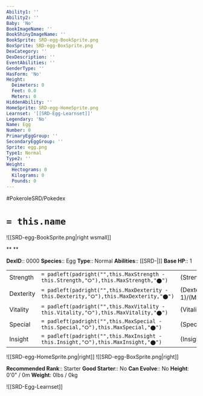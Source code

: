 ```yaml
---
Ability1: ''
Ability2: ''
Baby: 'No'
BookImageName: ''
BookShinyImageName: ''
BookSprite: SRD-egg-BookSprite.png
BoxSprite: SRD-egg-BoxSprite.png
DexCategory: ''
DexDescription: ''
EventAbilities: ''
GenderType: ''
HasForm: 'No'
Height:
  Deimeters: 0
  Feet: 0.0
  Meters: 0
HiddenAbility: ''
HomeSprite: SRD-egg-HomeSprite.png
Learnset: '[[SRD-Egg-Learnset]]'
Legendary: 'No'
Name: Egg
Number: 0
PrimaryEggGroup: ''
SecondaryEggGroup: ''
Sprite: egg.png
Type1: Normal
Type2: ''
Weight:
  Hectograms: 0
  Kilograms: 0
  Pounds: 0
---
```


#PokeroleSRD/Pokedex

# `= this.name`

![[SRD-egg-BookSprite.png|right wsmall]]

**
**

**DexID**:: 0000
**Species**:: Egg
**Type**:: Normal
**Abilities**:: [[SRD-|]]
**Base HP**:: 1

|           |                                                                                        |                                          |
| --------- | -------------------------------------------------------------------------------------- | ---------------------------------------- |
| Strength  | `= padleft(padright("",this.MaxStrength - this.Strength,"⭘"),this.MaxStrength,"⬤")`    | (Strength::1)/(MaxStrength::1)   |
| Dexterity | `= padleft(padright("",this.MaxDexterity - this.Dexterity,"⭘"),this.MaxDexterity,"⬤")` | (Dexterity:: 1)/(MaxDexterity::1) |
| Vitality  | `= padleft(padright("",this.MaxVitality - this.Vitality,"⭘"),this.MaxVitality,"⬤")`    | (Vitality::1)/(MaxVitality::1)   |
| Special   | `= padleft(padright("",this.MaxSpecial - this.Special,"⭘"),this.MaxSpecial,"⬤")`       | (Special::1)/(MaxSpecial::1)     |
| Insight   | `= padleft(padright("",this.MaxInsight - this.Insight,"⭘"),this.MaxInsight,"⬤")`       | (Insight::1)/(MaxInsight::1)     |

![[SRD-egg-HomeSprite.png|right]]
![[SRD-egg-BoxSprite.png|right]]

**Recommended Rank**:: Starter
**Good Starter**:: No
**Can Evolve**:: No
**Height**: 0'0" / 0m
**Weight**: 0lbs / 0kg

![[SRD-Egg-Learnset]]